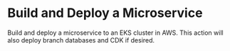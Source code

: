 # Build and Deploy a Microservice

Build and deploy a microservice to an EKS cluster in AWS. This action will also deploy branch databases and CDK if desired.